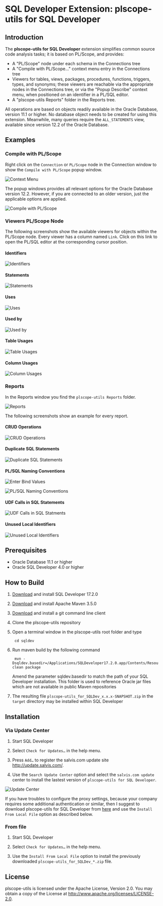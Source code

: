 # SQL Developer Extension: plscope-utils for SQL Developer

## Introduction

The **plscope-utils for SQL Developer** extension simplifies common source code analysis tasks; it is based on PL/Scope, and provides:

- A "PL/Scope" node under each schema in the Connections tree
- A "Compile with PL/Scope..." context menu entry in the Connections tree
- Viewers for tables, views, packages, procedures, functions, triggers, types, and synonyms; these viewers are reachable via the appropriate nodes in the Connections tree, or via the "Popup Describe" context menu, when positioned on an identifier in a PL/SQL editor.
- A "plscope-utils Reports" folder in the Reports tree.

All operations are based on objects readily available in the Oracle Database, version 11.1 or higher. No database object needs to be created for using this extension. Meanwhile, many queries require the `ALL_STATEMENTS` view, available since version 12.2 of the Oracle Database.

## Examples

### Compile with PL/Scope

Right click on the `Connection` or `PL/Scope` node in the Connection window to show the `Compile with PL/Scope` popup window.

![Context Menu](images/plscope-utils-context-menu.png)

The popup windows provides all relevant options for the Oracle Database version 12.2. However, if you are connected to an older version, just the applicable options are applied.

![Compile with PL/Scope](images/plscope-utils-compile-with-plscope.png)

### Viewers PL/Scope Node

The following screenshots show the available viewers for objects within the PL/Scope node. Every viewer has a column named `Link`. Click on this link to open the PL/SQL editor at the corresponding cursor position.

#### Identifiers

![Identifiers](images/plscope-utils-1-identifiers.png)

#### Statements

![Statements](images/plscope-utils-2-statements.png)

#### Uses

![Uses](images/plscope-utils-3-uses.png)

#### Used by

![Used by](images/plscope-utils-4-used-by.png)

#### Table Usages

![Table Usages](images/plscope-utils-5-table-usages.png)

#### Column Usages

![Column Usages](images/plscope-utils-6-column-usages.png)

### Reports

In the Reports window you find the `plscope-utils Reports` folder.

![Reports](images/plscope-utils-reports.png)

The following screenshots show an example for every report.

#### CRUD Operations

![CRUD Operations](images/plscope-utils-crud-operations-report.png)

#### Duplicate SQL Statements

![Duplicate SQL Statements](images/plscope-utils-duplicate-sql-statements-report.png)

#### PL/SQL Naming Conventions

![Enter Bind Values](images/plscope-utils-plsql-naming-conventions-report-binds.png)

![PL/SQL Naming Conventions](images/plscope-utils-plsql-naming-conventions-report.png)

#### UDF Calls in SQL Statements

![UDF Calls in SQL Statments](images/plscope-utils-udf-calls-in-sql-statements-report.png)

#### Unused Local Identifiers

![Unused Local Identifiers](images/plscope-utils-unused-local-identifiers-report.png)

## Prerequisites

* Oracle Database 11.1 or higher
* Oracle SQL Developer 4.0 or higher

## How to Build

1. [Download](http://www.oracle.com/technetwork/developer-tools/sql-developer/downloads/index.html) and install SQL Developer 17.2.0
2. [Download](https://maven.apache.org/download.cgi) and install Apache Maven 3.5.0
3. [Download](https://git-scm.com/downloads) and install a git command line client
4. Clone the plscope-utils repository
5. Open a terminal window in the plscope-utils root folder and type

		cd sqldev

6. Run maven build by the following command

		mvn -Dsqldev.basedir=/Applications/SQLDeveloper17.2.0.app/Contents/Resources/sqldeveloper clean package

	Amend the parameter sqldev.basedir to match the path of your SQL Developer installation. This folder is used to reference Oracle jar files which are not available in public Maven repositories
7. The resulting file ```plscope-utils_for_SQLDev_x.x.x-SNAPSHOT.zip``` in the ```target``` directory may be installed within SQL Developer

## Installation

### Via Update Center

1. Start SQL Developer

2. Select ```Check for Updates…``` in the help menu.

3. Press ```Add…``` to register the salvis.com update site http://update.salvis.com/.

4. Use the ```Search Update Center``` option and select the ```salvis.com update``` center to install the lastest version of ```plscope-utils for SQL Developer```.

![Update Center](images/salvis-update-center.png)

If you have troubles to configure the proxy settings, because your company requires some additional authentication or similar, then I suggest to download plscope-utils for SQL Developer from [here](https://github.com/PhilippSalvisberg/plscope-utils/releases) and use the `Install From Local File` option as described below.

### From file

1. Start SQL Developer

2. Select ```Check for Updates…``` in the help menu.

3. Use the ```Install From Local File``` option to install the previously downloaded ```plscope-utils_for_SQLDev_*.zip``` file.

## License

plscope-utils is licensed under the Apache License, Version 2.0. You may obtain a copy of the License at <http://www.apache.org/licenses/LICENSE-2.0>.
